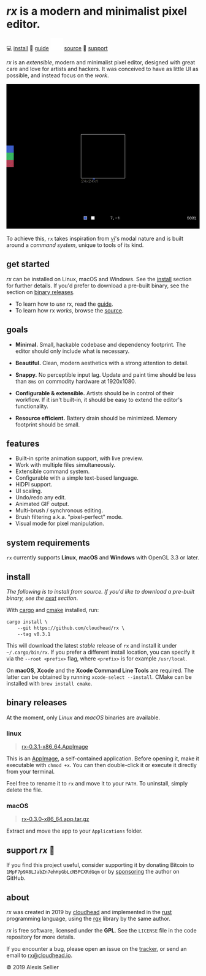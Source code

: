 
# *rx* is a modern and minimalist pixel editor.

<nav>
  <span>💻 <a href="#install">install</a></span>
  <span>📖 <a href="/guide.html">guide</a></span>
  <span><img src="images/github.png"/> <a href="https://github.com/cloudhead/rx">source</a></span>
  <span>💚 <a href="#support">support</a></span>
</nav>

*rx* is an *extensible*, modern and minimalist pixel editor, designed with great
care and love for artists and hackers. It was conceived to have
as little UI as possible, and instead focus on the *work*.

![rx](gifs/demo.gif)

To achieve this, `rx` takes inspiration from [vi][0]'s modal nature and is
built around a *command system*, unique to tools of its kind.

[0]: https://en.wikipedia.org/wiki/Vi

## get started

*rx* can be installed on Linux, macOS and Windows.  See the [install](#install)
section for further details. If you'd prefer to download a pre-built binary, see
the section on [binary releases](#binaries).

* To learn how to *use* rx, read the [guide][guide].
* To learn how rx *works*, browse the [source][source].

## goals

* **Minimal.** Small, hackable codebase and dependency footprint. The editor
  should only include what is necessary.

* **Beautiful.** Clean, modern aesthetics with a strong attention to detail.

* **Snappy.** No perceptible input lag. Update and paint time should be
  less than `8ms` on commodity hardware at 1920x1080.

* **Configurable & extensible.** Artists should be in control of their workflow.
  If it isn't built-in, it should be easy to extend the editor's functionality.

* **Resource efficient.** Battery drain should be minimized. Memory footprint should
  be small.

## features

  * Built-in sprite animation support, with live preview.
  * Work with multiple files simultaneously.
  * Extensible command system.
  * Configurable with a simple text-based language.
  * HiDPI support.
  * UI scaling.
  * Undo/redo any edit.
  * Animated GIF output.
  * Multi-brush / synchronous editing.
  * Brush filtering a.k.a. "pixel-perfect" mode.
  * Visual mode for pixel manipulation.

## system requirements

`rx` currently supports **Linux**, **macOS** and **Windows** with OpenGL 3.3 or
later.

<a id="install"></a>

## install

*The following is to install from source. If you'd like to download a pre-built
binary, see the [next](#binaries) section*.

With [cargo][cargo] and [cmake][cmake] installed, run:

    cargo install \
        --git https://github.com/cloudhead/rx \
        --tag v0.3.1

This will download the latest *stable* release of `rx` and install it under
`~/.cargo/bin/rx`.  If you prefer a different install location, you can specify
it via the `--root <prefix>` flag, where `<prefix>` is for example
`/usr/local`.

[cargo]: https://crates.io/install
[cmake]: https://cmake.org/download/

On **macOS**, **Xcode** and the **Xcode Command Line Tools** are required.  The
latter can be obtained by running `xcode-select --install`. CMake can be
installed with `brew install cmake`.

<a id="binaries"></a>

## binary releases

At the moment, only *Linux* and *macOS* binaries are available.

### linux

> [rx-0.3.1-x86_64.AppImage][app-linux]

This is an [AppImage][appimage], a self-contained application. Before opening
it, make it executable with `chmod +x`. You can then double-click it or execute
it directly from your terminal.

Feel free to rename it to `rx` and move it to your `PATH`. To uninstall,
simply delete the file.

[app-linux]: https://github.com/cloudhead/rx/releases/download/v0.3.1/rx-0.3.1-x86_64.AppImage
[appimage]: https://appimage.org/

### macOS

> [rx-0.3.0-x86_64.app.tar.gz][app-macos]

Extract and move the app to your `Applications` folder.

[app-macos]: https://github.com/cloudhead/rx/releases/download/v0.3.0/rx-0.3.0-x86_64.app.tar.gz

<a id="support"></a>

## support *rx* 💚

If you find this project useful, consider supporting it by donating Bitcoin to
`1MpF7p9A8LJabZn7ehHpGbLcN5PCXRdGqm` or by [sponsoring][sponsor] the author on
GitHub.

[sponsor]: https://github.com/sponsors/cloudhead

## about

*rx* was created in 2019 by [cloudhead](https://cloudhead.io) and implemented
in the [rust][1] programming language, using the [rgx][2] library by
the same author.

[1]: https://rust-lang.org
[2]: https://github.com/cloudhead/rgx

*rx* is free software, licensed under the **GPL**. See the `LICENSE` file in
the code repository for more details.

If you encounter a bug, please open an issue on the [tracker][tracker], or
send an email to <rx@cloudhead.io>.

[tracker]: https://github.com/cloudhead/rx/issues

&copy; 2019 Alexis Sellier

[guide]: guide.html
[source]: https://github.com/cloudhead/rx
